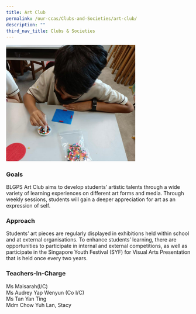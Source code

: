 ```yaml
---
title: Art Club
permalink: /our-ccas/Clubs-and-Societies/art-club/
description: ""
third_nav_title: Clubs & Societies
---
```

<img src="/images/Art-Club1.jpg" 
     style="width:70%">
		 
### Goals

BLGPS Art Club aims to develop students’ artistic talents through a wide variety of learning experiences on different art forms and media. Through weekly sessions, students will gain a deeper appreciation for art as an expression of self.  

  

### Approach

Students’ art pieces are regularly displayed in exhibitions held within school and at external organisations. To enhance students’ learning, there are opportunities to participate in internal and external competitions, as well as participate in the Singapore Youth Festival (SYF) for Visual Arts Presentation that is held once every two years.  

  

### Teachers-In-Charge

Ms Maisarah(I/C) <br>
Ms Audrey Yap Wenyun (Co I/C) <br>
Ms Tan Yan Ting <br>
Mdm Chow Yuh Lan, Stacy